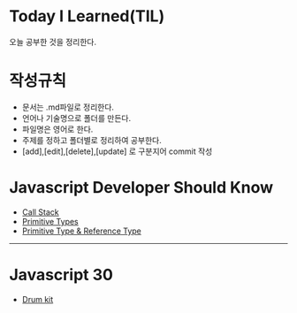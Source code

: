 # Today I Learned(TIL)

오늘 공부한 것을 정리한다.

# 작성규칙

- 문서는 .md파일로 정리한다.
- 언어나 기술명으로 폴더를 만든다.
- 파일명은 영어로 한다.
- 주제를 정하고 폴더별로 정리하여 공부한다.
- [add],[edit],[delete],[update] 로 구분지어 commit 작성

# Javascript Developer Should Know

- [Call Stack](https://github.com/kimchunyong/TIL/blob/master/Javascript%20Developer%20Should%20Know/Call%20Stack/Call_Stack.md)
- [Primitive Types](https://github.com/kimchunyong/TIL/blob/master/Javascript%20Developer%20Should%20Know/Primitive_Types/Primitive_Types.md)
- [Primitive Type & Reference Type](https://github.com/kimchunyong/TIL/blob/master/Javascript%20Developer%20Should%20Know/Primitive%20Type%20%26%20Reference%20type/Primitive%20Type%20%26%20Reference%20type.md)

---

# Javascript 30

- [Drum kit](https://github.com/kimchunyong/TIL/blob/master/Javascript30/Drum_kit/Drum_kit.md)
